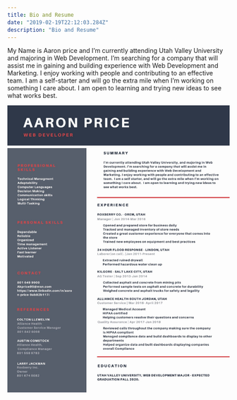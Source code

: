 ```yaml
---
title: Bio and Resume
date: "2019-02-19T22:12:03.284Z"
description: "Bio and Resume"
---
```


My Name is Aaron price and I’m currently attending Utah Valley University and majoring in Web Development. I’m searching for a company that will assist me in gaining and building experience with Web Development and Marketing. I enjoy working with people and contributing to an effective team. I am a self-starter and will go the extra mile when I’m working on something I care about. I am open to learning and trying new ideas to see what works best.

![Resume](./salty_egg.jpeg)
